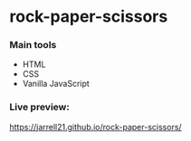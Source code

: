 # rock-paper-scissors

### Main tools

- HTML
- CSS
- Vanilla JavaScript

### Live preview: 

https://jarrell21.github.io/rock-paper-scissors/

